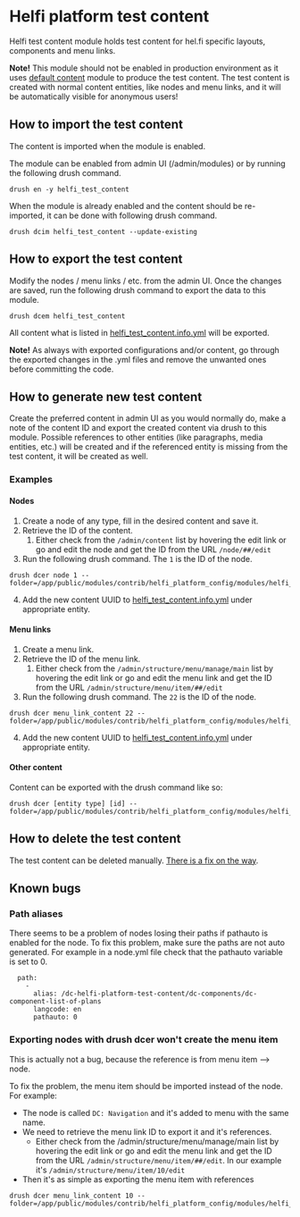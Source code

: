 # Helfi platform test content

Helfi test content module holds test content for hel.fi specific layouts, components and menu links.

**Note!** This module should not be enabled in production environment as it uses [default content](https://www.drupal.org/project/default_content) module to produce the test content. The test content is created with normal content entities, like nodes and menu links, and it will be automatically visible for anonymous users!


## How to import the test content

The content is imported when the module is enabled.

The module can be enabled from admin UI (/admin/modules) or by running the following drush command.

```
drush en -y helfi_test_content
```

When the module is already enabled and the content should be re-imported, it can be done with following drush command.

```
drush dcim helfi_test_content --update-existing
```

## How to export the test content

Modify the nodes / menu links / etc. from the admin UI. Once the changes are saved, run the following drush command to export the data to this module.
```
drush dcem helfi_test_content
```

All content what is listed in [helfi_test_content.info.yml](helfi_test_content.info.yml) will be exported.

**Note!** As always with exported configurations and/or content, go through the exported changes in the .yml files and remove the unwanted ones before committing the code. 

## How to generate new test content

Create the preferred content in admin UI as you would normally do, make a note of the content ID and export the created content via drush to this module. Possible references to other entities (like paragraphs, media entities, etc.) will be created and if the referenced entity is missing from the test content, it will be created as well.

### Examples

#### Nodes
1. Create a node of any type, fill in the desired content and save it.
2. Retrieve the ID of the content.
   1. Either check from the `/admin/content` list by hovering the edit link or go and edit the node and get the ID from the URL `/node/##/edit`
3. Run the following drush command. The `1` is the ID of the node. 
```
drush dcer node 1 --folder=/app/public/modules/contrib/helfi_platform_config/modules/helfi_test_content/content
```
4. Add the new content UUID to [helfi_test_content.info.yml](helfi_test_content.info.yml) under appropriate entity.

#### Menu links
1. Create a menu link.
2. Retrieve the ID of the menu link.
   1. Either check from the `/admin/structure/menu/manage/main` list by hovering the edit link or go and edit the menu link and get the ID from the URL `/admin/structure/menu/item/##/edit`
3. Run the following drush command. The `22` is the ID of the node. 
```
drush dcer menu_link_content 22 --folder=/app/public/modules/contrib/helfi_platform_config/modules/helfi_test_content/content
```
4. Add the new content UUID to [helfi_test_content.info.yml](helfi_test_content.info.yml) under appropriate entity.

#### Other content

Content can be exported with the drush command like so:
```
drush dcer [entity type] [id] --folder=/app/public/modules/contrib/helfi_platform_config/modules/helfi_test_content/content
```

## How to delete the test content

The test content can be deleted manually. [There is a fix on the way](https://www.drupal.org/project/default_content/issues/3282547). 

## Known bugs

### Path aliases
There seems to be a problem of nodes losing their paths if pathauto is enabled for the node. To fix this problem, make sure the paths are not auto generated. For example in a node.yml file check that the pathauto variable is set to 0. 
```
  path:
    -
      alias: /dc-helfi-platform-test-content/dc-components/dc-component-list-of-plans
      langcode: en
      pathauto: 0
```

### Exporting nodes with drush dcer won't create the menu item

This is actually not a bug, because the reference is from menu item --> node.

To fix the problem, the menu item should be imported instead of the node.
For example: 
- The node is called `DC: Navigation` and it's added to menu with the same name. 
- We need to retrieve the menu link ID to export it and it's references.
  - Either check from the /admin/structure/menu/manage/main list by hovering the edit link or go and edit the menu link and get the ID from the URL `/admin/structure/menu/item/##/edit`. In our example it's `/admin/structure/menu/item/10/edit` 
- Then it's as simple as exporting the menu item with references
```
drush dcer menu_link_content 10 --folder=/app/public/modules/contrib/helfi_platform_config/modules/helfi_test_content/content
```
